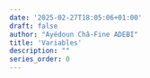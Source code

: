 ```yaml
---
date: '2025-02-27T18:05:06+01:00'
draft: false
author: "Ayédoun Châ-Fine ADEBI"
title: 'Variables'
description: ""
series_order: 0
---
```

